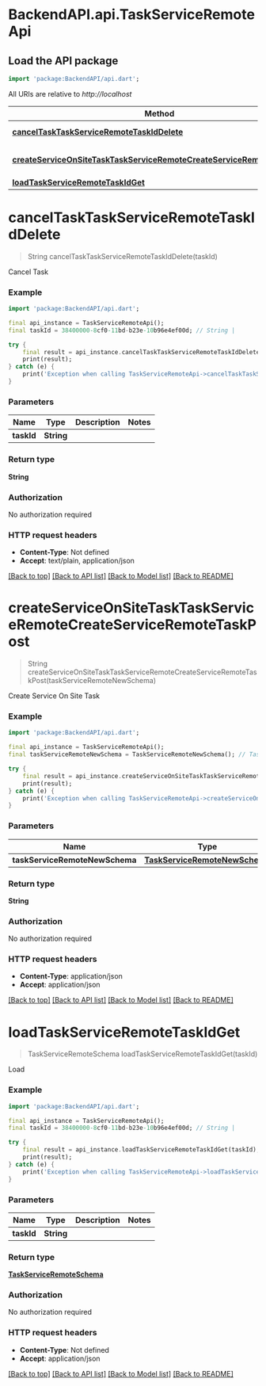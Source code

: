 # BackendAPI.api.TaskServiceRemoteApi

## Load the API package
```dart
import 'package:BackendAPI/api.dart';
```

All URIs are relative to *http://localhost*

 Method                                                                                                                                                                 | HTTP request                                             | Description                 
------------------------------------------------------------------------------------------------------------------------------------------------------------------------|----------------------------------------------------------|-----------------------------
 [**cancelTaskTaskServiceRemoteTaskIdDelete**](TaskServiceRemoteApi.md#canceltasktaskserviceremotetaskiddelete)                                                         | **DELETE** /task/service_remote/{task_id}                | Cancel Task                 
 [**createServiceOnSiteTaskTaskServiceRemoteCreateServiceRemoteTaskPost**](TaskServiceRemoteApi.md#createserviceonsitetasktaskserviceremotecreateserviceremotetaskpost) | **POST** /task/service_remote/create_service_Remote_task | Create Service On Site Task 
 [**loadTaskServiceRemoteTaskIdGet**](TaskServiceRemoteApi.md#loadtaskserviceremotetaskidget)                                                                           | **GET** /task/service_remote/{task_id}                   | Load                        


# **cancelTaskTaskServiceRemoteTaskIdDelete**
> String cancelTaskTaskServiceRemoteTaskIdDelete(taskId)

Cancel Task

### Example
```dart
import 'package:BackendAPI/api.dart';

final api_instance = TaskServiceRemoteApi();
final taskId = 38400000-8cf0-11bd-b23e-10b96e4ef00d; // String | 

try {
    final result = api_instance.cancelTaskTaskServiceRemoteTaskIdDelete(taskId);
    print(result);
} catch (e) {
    print('Exception when calling TaskServiceRemoteApi->cancelTaskTaskServiceRemoteTaskIdDelete: $e\n');
}
```

### Parameters

 Name       | Type       | Description | Notes 
------------|------------|-------------|-------
 **taskId** | **String** |             |

### Return type

**String**

### Authorization

No authorization required

### HTTP request headers

- **Content-Type**: Not defined
- **Accept**: text/plain, application/json

[[Back to top]](#) [[Back to API list]](../README.md#documentation-for-api-endpoints) [[Back to Model list]](../README.md#documentation-for-models) [[Back to README]](../README.md)

# **createServiceOnSiteTaskTaskServiceRemoteCreateServiceRemoteTaskPost**
> String createServiceOnSiteTaskTaskServiceRemoteCreateServiceRemoteTaskPost(taskServiceRemoteNewSchema)

Create Service On Site Task

### Example
```dart
import 'package:BackendAPI/api.dart';

final api_instance = TaskServiceRemoteApi();
final taskServiceRemoteNewSchema = TaskServiceRemoteNewSchema(); // TaskServiceRemoteNewSchema | 

try {
    final result = api_instance.createServiceOnSiteTaskTaskServiceRemoteCreateServiceRemoteTaskPost(taskServiceRemoteNewSchema);
    print(result);
} catch (e) {
    print('Exception when calling TaskServiceRemoteApi->createServiceOnSiteTaskTaskServiceRemoteCreateServiceRemoteTaskPost: $e\n');
}
```

### Parameters

 Name                           | Type                                                            | Description | Notes 
--------------------------------|-----------------------------------------------------------------|-------------|-------
 **taskServiceRemoteNewSchema** | [**TaskServiceRemoteNewSchema**](TaskServiceRemoteNewSchema.md) |             |

### Return type

**String**

### Authorization

No authorization required

### HTTP request headers

- **Content-Type**: application/json
- **Accept**: application/json

[[Back to top]](#) [[Back to API list]](../README.md#documentation-for-api-endpoints) [[Back to Model list]](../README.md#documentation-for-models) [[Back to README]](../README.md)

# **loadTaskServiceRemoteTaskIdGet**
> TaskServiceRemoteSchema loadTaskServiceRemoteTaskIdGet(taskId)

Load

### Example
```dart
import 'package:BackendAPI/api.dart';

final api_instance = TaskServiceRemoteApi();
final taskId = 38400000-8cf0-11bd-b23e-10b96e4ef00d; // String | 

try {
    final result = api_instance.loadTaskServiceRemoteTaskIdGet(taskId);
    print(result);
} catch (e) {
    print('Exception when calling TaskServiceRemoteApi->loadTaskServiceRemoteTaskIdGet: $e\n');
}
```

### Parameters

 Name       | Type       | Description | Notes 
------------|------------|-------------|-------
 **taskId** | **String** |             |

### Return type

[**TaskServiceRemoteSchema**](TaskServiceRemoteSchema.md)

### Authorization

No authorization required

### HTTP request headers

- **Content-Type**: Not defined
- **Accept**: application/json

[[Back to top]](#) [[Back to API list]](../README.md#documentation-for-api-endpoints) [[Back to Model list]](../README.md#documentation-for-models) [[Back to README]](../README.md)

